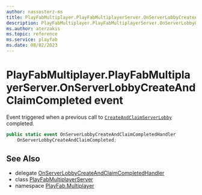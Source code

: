 ```yaml
---
author: nassosterz-ms
title: PlayFabMultiplayer.PlayFabMultiplayerServer.OnServerLobbyCreateAndClaimCompleted
description: PlayFabMultiplayer.PlayFabMultiplayerServer.OnServerLobbyCreateAndClaimCompleted
ms.author: aterzakis
ms.topic: reference
ms.service: playfab
ms.date: 08/02/2023
---
```


# PlayFabMultiplayer.PlayFabMultiplayerServer.OnServerLobbyCreateAndClaimCompleted event

Event triggered when a previous call to [`CreateAndClaimServerLobby`](./CreateAndClaimServerLobby.md) completed.

```csharp
public static event OnServerLobbyCreateAndClaimCompletedHandler 
    OnServerLobbyCreateAndClaimCompleted;
```

## See Also

* delegate [OnServerLobbyCreateAndClaimCompletedHandler](../PlayFabMultiplayer.PlayFabMultiplayerServer.OnServerLobbyCreateAndClaimCompletedHandler.md)
* class [PlayFabMultiplayerServer](../PlayFabMultiplayer.PlayFabMultiplayerServer.md)
* namespace [PlayFab.Multiplayer](../../PlayFabMultiplayerSDK.md)

